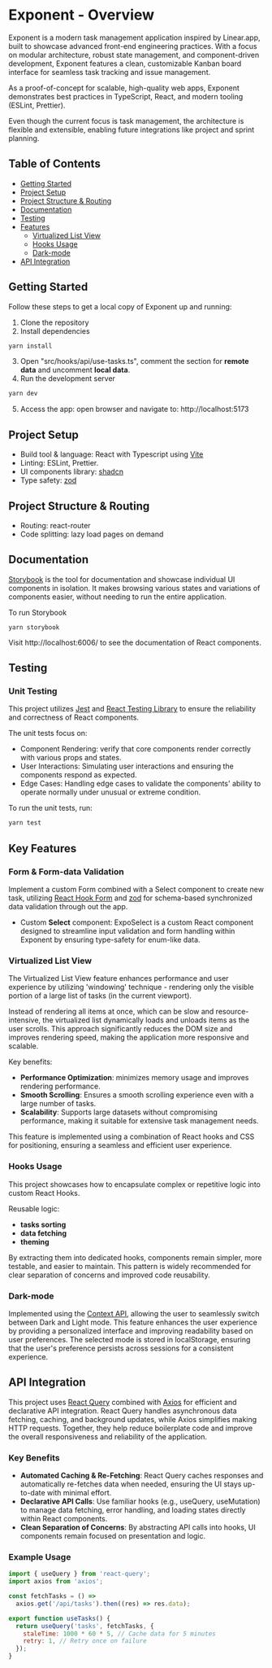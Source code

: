# Exponent - Overview

Exponent is a modern task management application inspired by Linear.app, built to showcase advanced front-end engineering practices. With a focus on modular architecture, robust state management, and component-driven development, Exponent features a clean, customizable Kanban board interface for seamless task tracking and issue management.

As a proof-of-concept for scalable, high-quality web apps, Exponent demonstrates best practices in TypeScript, React, and modern tooling (ESLint, Prettier). 

Even though the current focus is task management, the architecture is flexible and extensible, enabling future integrations like project and sprint planning.

## Table of Contents
- [Getting Started](#getting-started)
- [Project Setup](#project-setup)
- [Project Structure & Routing](#project-structure--routing)
- [Documentation](#documentation)
- [Testing](#testing)
- [Features](#features)
  - [Virtualized List View](#virtualized-list-view)
  - [Hooks Usage](#hooks-usage)
  - [Dark-mode](#dark-mode)
- [API Integration](#api-integration)

## Getting Started
Follow these steps to get a local copy of Exponent up and running:

1. Clone the repository
2. Install dependencies
```js
yarn install
```
3. Open "src/hooks/api/use-tasks.ts", comment the section for **remote data** and uncomment **local data**.
4. Run the development server
```js
yarn dev
```
5. Access the app: open browser and navigate to: http://localhost:5173

## Project Setup

- Build tool & language: React with Typescript using [Vite](https://vitejs.dev/)
- Linting: ESLint, Prettier.
- UI components library: [shadcn](https://ui.shadcn.com/)
- Type safety: [zod](https://zod.dev/)

## Project Structure & Routing
- Routing: react-router
- Code splitting: lazy load pages on demand

## Documentation
[Storybook](https://storybook.js.org/) is the tool for documentation and showcase individual UI components in isolation. It makes browsing various states and variations of components easier, without needing to run the entire application.

To run Storybook
```
yarn storybook
```

Visit http://localhost:6006/ to see the documentation of React components.

## Testing

### Unit Testing

This project utilizes [Jest](https://jestjs.io/) and [React Testing Library](https://testing-library.com/docs/react-testing-library/intro/) to ensure the reliability and correctness of React components.

The unit tests focus on:
- Component Rendering: verify that core components render correctly with various props and states.
- User Interactions: Simulating user interactions and ensuring the components respond as expected.
- Edge Cases: Handling edge cases to validate the components' ability to operate normally under unusual or extreme condition. 

To run the unit tests, run:

```js
yarn test
```

## Key Features

### Form & Form-data Validation
Implement a custom Form combined with a Select component to create new task, utilizing [React Hook Form](https://react-hook-form.com/) and [zod](https://zod.dev/) for schema-based synchronized data validation through out the app.

- Custom **Select** component: ExpoSelect is a custom React component designed to streamline input validation and form handling within Exponent by ensuring type-safety for enum-like data.

### Virtualized List View
The Virtualized List View feature enhances performance and user experience by utilizing 'windowing' technique - rendering only the visible portion of a large list of tasks (in the current viewport). 

Instead of rendering all items at once, which can be slow and resource-intensive, the virtualized list dynamically loads and unloads items as the user scrolls. This approach significantly reduces the DOM size and improves rendering speed, making the application more responsive and scalable.

Key benefits:

- **Performance Optimization**: minimizes memory usage and improves rendering performance.
- **Smooth Scrolling**: Ensures a smooth scrolling experience even with a large number of tasks.
- **Scalability**: Supports large datasets without compromising performance, making it suitable for extensive task management needs.

This feature is implemented using a combination of React hooks and CSS for positioning, ensuring a seamless and efficient user experience.

### Hooks Usage
This project showcases how to encapsulate complex or repetitive logic into custom React Hooks. 

Reusable logic:
- **tasks sorting**
- **data fetching**
- **theming**

By extracting them into dedicated hooks, components remain simpler, more testable, and easier to maintain. 
This pattern is widely recommended for clear separation of concerns and improved code reusability.

### Dark-mode

Implemented using the [Context API](https://react.dev/reference/react/createContext), allowing the user to seamlessly switch between Dark and Light mode. This feature enhances the user experience by providing a personalized interface and improving readability based on user preferences. The selected mode is stored in localStorage, ensuring that the user's preference persists across sessions for a consistent experience.

## API Integration
This project uses [React Query](https://tanstack.com/query/latest/docs/framework/react/overview) combined with [Axios](https://axios-http.com/docs/intro) for efficient and declarative API integration. React Query handles asynchronous data fetching, caching, and background updates, while Axios simplifies making HTTP requests. Together, they help reduce boilerplate code and improve the overall responsiveness and reliability of the application.

### Key Benefits
- **Automated Caching & Re-Fetching**: React Query caches responses and automatically re-fetches data when needed, ensuring the UI stays up-to-date with minimal effort.
- **Declarative API Calls**: Use familiar hooks (e.g., useQuery, useMutation) to manage data fetching, error handling, and loading states directly within React components.
- **Clean Separation of Concerns**: By abstracting API calls into hooks, UI components remain focused on presentation and logic.

### Example Usage
```js
import { useQuery } from 'react-query';
import axios from 'axios';

const fetchTasks = () =>
  axios.get('/api/tasks').then((res) => res.data);

export function useTasks() {
  return useQuery('tasks', fetchTasks, {
    staleTime: 1000 * 60 * 5, // Cache data for 5 minutes
    retry: 1, // Retry once on failure
  });
}
```